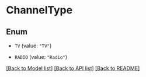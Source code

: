 # ChannelType

## Enum


* `TV` (value: `"TV"`)

* `RADIO` (value: `"Radio"`)


[[Back to Model list]](../README.md#documentation-for-models) [[Back to API list]](../README.md#documentation-for-api-endpoints) [[Back to README]](../README.md)


